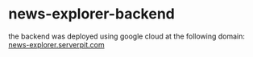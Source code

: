 # news-explorer-backend

the backend was deployed using google cloud at the following domain:
[news-explorer.serverpit.com](news-explorer.serverpit.com)
